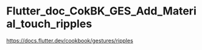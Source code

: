 # Flutter_doc_CokBK_GES_Add_Material_touch_ripples
 https://docs.flutter.dev/cookbook/gestures/ripples
